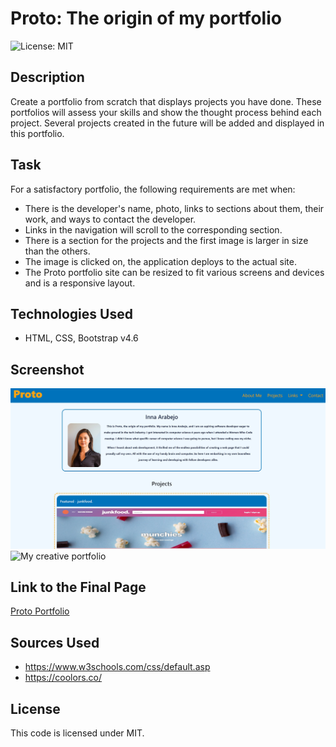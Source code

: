 # Proto: The origin of my portfolio

![License: MIT](https://img.shields.io/badge/License-MIT-yellow.svg)

## Description
Create a portfolio from scratch that displays projects you have done. These portfolios will assess your skills and show the thought process behind each project. Several projects created in the future will be added and displayed in this portfolio.

## Task
For a satisfactory portfolio, the following requirements are met when:
  - There is the developer's name, photo, links to sections about them, their work, and ways to contact the developer.
  - Links in the navigation will scroll to the corresponding section.
  - There is a section for the projects and the first image is larger in size than the others.
  - The image is clicked on, the application deploys to the actual site.
  - The Proto portfolio site can be resized to fit various screens and devices and is a responsive layout.

## Technologies Used
- HTML, CSS, Bootstrap v4.6

## Screenshot
![My creative portfolio](./Assets/images/readme-screenshot.jpg)
![My creative portfolio](./Assets/images/portfolio-gif.gif)

## Link to the Final Page
[Proto Portfolio](https://inna-arabejo.github.io/creative-portfolio/)

## Sources Used
- https://www.w3schools.com/css/default.asp 
- https://coolors.co/

## License
This code is licensed under MIT.
